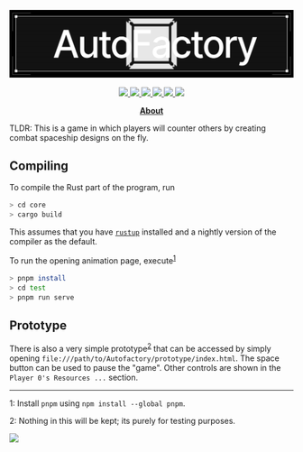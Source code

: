 <!-- markdownlint-disable no-inline-html no-bare-urls line-length header-increment commands-show-output first-line-heading -->
![Autofactory](./banner.png)

<p align="center">
<a href="https://discord.gg/GCz7KgG">
    <img src="https://img.shields.io/discord/726947023231647798.svg?logo=discord&style=flat-square&color=7289DA">
</a>
<a href="https://github.com/Autofactory-game/Autofactory/blob/main/LICENSE.md">
    <img src="https://img.shields.io/github/license/Autofactory-game/Autofactory?color=%2339c48a&style=flat-square">
</a>
<a href="https://github.com/Autofactory-game/Autofactory/">
    <img src="https://img.shields.io/badge/language-rust-000?logo=rust&style=flat-square">
</a>
<a href="https://github.com/Autofactory-game/Autofactory">
    <img src="https://img.shields.io/tokei/lines/github/Autofactory-game/Autofactory?style=flat-square&color=417fa3">
</a>
<a href="https://github.com/Autofactory-game/Autofactory/graphs/commit-activity">
    <img src="https://img.shields.io/github/commit-activity/w/Autofactory-game/Autofactory?color=%234287f5&logo=github&style=flat-square">
</a>
<a href="https://github.com/Autofactory-game/Autofactory/actions">
    <img src="https://img.shields.io/github/workflow/status/Autofactory-game/Autofactory/Rust%20Prototype?style=flat-square&logo=github-actions&logoColor=fff">
</a>
</p>
<p align="center">
    <strong> <a href="https://youxplode.com/md.html?Autofactory">About</a> </strong>
</p>

TLDR: This is a game in which players will counter others by creating combat spaceship designs on the fly.

## Compiling

To compile the Rust part of the program, run

```bash
> cd core
> cargo build
```

This assumes that you have [`rustup`](https://rustup.rs/) installed and a nightly version of the compiler as the default.

To run the opening animation page, execute<sup>[1](#fn1)</sup>

```bash
> pnpm install
> cd test
> pnpm run serve
```

## Prototype

There is also a very simple prototype<sup>[2](#fn2)</sup> that can be accessed by simply opening `file:///path/to/Autofactory/prototype/index.html`. The space button can be used to pause the "game". Other controls are shown in the `Player 0's Resources ...` section.

---

<a name="fn1">1</a>: Install `pnpm` using `npm install --global pnpm`.

<a name="fn2">2</a>: Nothing in this will be kept; its purely for testing purposes.

<a href="https://app.fossa.com/projects/git%2Bgithub.com%2FiMplode-nZ%2FAutofactory?ref=badge_large" alt="FOSSA Status"><img src="https://app.fossa.com/api/projects/git%2Bgithub.com%2FiMplode-nZ%2FAutofactory.svg?type=large"/></a>
